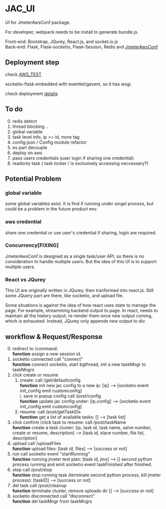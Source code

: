# JAC_UI

UI for JmeterAwsConf package.

For developer, webpack needs to be install to generate bundle.js.

Front-end: Bootstrap, JQurey, React.js, and socket.io.js  
Back-end: Flask, Flask-socketio, Flask-Session, Redis and [JmeterAwsConf](https://github.pydt.lan/szhao/JmeterAwsConf)

## Deployment step

check [AWS_TEST](https://github.pydt.lan/szhao/AWS_TEST)

socketio-flask embedded with eventlet/gevent, so it has wsgi.

check deployment [details](https://flask-socketio.readthedocs.io/en/latest/#deployment)


## To do
0. redis detect 
1. thread blocking ..
2. global variable
3. task level info, ip >> id, more tag
4. config.json / Config module refactor
5. es part decouple
3. deploy on aws
6. pass users credentials (user login if sharing one credential)
7. readonly task ( task locker / is exclusively accessing neccessary?)

## Potential Problem

### global variable

some global variables exist. It is find if running under singel process, but could be a problem in the future product env.

### aws credential
share one credential or use user's credential
if sharing, login are required.

### Concurrency[FIXING]

JmeterAwsConf is designed as a single task/user API, so there is no consideration to handle multiple users. But the idea of this UI is to support multiple users.


### React vs JQurey
This UI are originally written in JQurey, then tranformed into react.js. Still some JQuery part are there, like socketio, and upload file. 

Some situations is against the idea of how react uses state to manage the page. For example, streamming backend output to page. In react, needs to maintain all the history output, re-render them once new output coming, which is exhausted. Instead, JQurey only appends new output to div. 


## workflow & Request/Response

0. redirect to /command:   
	**function** assign a new session id.
1. socketio connected call "connect"   
   **function** connect socketio, start bgthread, init a new taskMngr to taskMngrs
2. click create or resume
	1. create: call /get/defaultconfig   
	   **function** init new jac config to a new ip: [ip] --> [socketio event init_config emit customconfig]  
		i. save in popup config call /post/config    
	   **function** update jac config under: [ip,config] --> [socketio event init_config emit customconfig]
	2. resume: call /post/getTaskIDs   
	   **function** get a list of available tasks: [] --> [task list]
3. click confirm /click task to resume: call /post/taskName   
   **function** create a task cluster: [ip, task id, task name, salve number, create or resume, description] --> [task id, slace number, file list, description]
4. upload call /uploadFiles   
   **function** upload files: [task id, files] --> [success or not]
5. run call socketio event "startRunning"   
   **function** running jmeter test plan: [task id, jmx] --> [] second python process running and emit socketio event taskFinished after finished.
6. stop call /post/stop   
   **function** stop running task (terminate second python process, kill jmeter process): [taskID] --> [success or not]
7. del task call /post/cleanup   
   **function** terminate cluster, remove uploads dir [] --> [success or not]
6. socketio disconnected call "disconnect"  
   **function** del taskMngr from taskMngrs